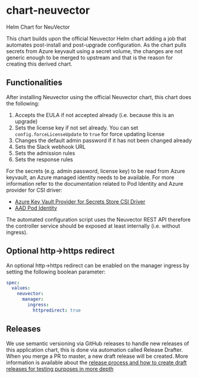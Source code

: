 # chart-neuvector
Helm Chart for NeuVector

This chart builds upon the official Neuvector Helm chart adding a job that automates post-install and post-upgrade configuration.
As the chart pulls secrets from Azure keyvault using a secret volume, the changes are not generic enough to be merged to upstream and that is the reason for creating this derived chart.

## Functionalities
After installing Neuvector using the official Neuvector chart, this chart does the following:

1. Accepts the EULA if not accepted already (i.e. because this is an upgrade)
2. Sets the license key if not set already. You can set `config.forceLicenseUpdate` to `true` for force updating license
3. Changes the default admin password if it has not been changed already
4. Sets the Slack webhook URL
5. Sets the admission rules
6. Sets the response rules

For the secrets (e.g. admin password, license key) to be read from Azure keyvault, an Azure managed identity needs to be available.
For more information refer to the documentation related to Pod Identity and Azure provider for CSI driver:
- [Azure Key Vault Provider for Secrets Store CSI Driver](https://github.com/Azure/secrets-store-csi-driver-provider-azure)
- [AAD Pod Identity](https://github.com/Azure/aad-pod-identity)

The automated configuration script uses the Neuvector REST API therefore the controller service should be exposed at least internally 
(i.e. without ingress).

## Optional http->https redirect
An optional http->https redirect can be enabled on the manager ingress by setting the following boolean parameter:

```yaml
spec:
  values:
    neuvector:
      manager:
        ingress:
          httpredirect: true
```


## Releases
We use semantic versioning via GitHub releases to handle new releases of this application chart, this is done via automation called Release Drafter. When you merge a PR to master, a new draft release will be created.
More information is available about the [release process and how to create draft releases for testing purposes in more depth](https://hmcts.github.io/ops-runbooks/Testing-Changes/drafting-a-release.html)
